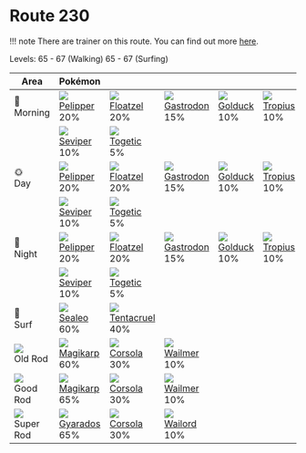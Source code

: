 # Route 230

!!! note
    There are trainer on this route. You can find out more [here](../../trainer_changes/route_230/).

Levels: 65 - 67 (Walking) 65 - 67 (Surfing)

Area                         | Pokémon                           | &nbsp;                            | &nbsp;                            | &nbsp;                            | &nbsp;                            | &nbsp;
---                          | ---                               | ---                               | ---                               | ---                               | ---                               | ---
🌅<br>Morning                 | ![][279]<br> [Pelipper]<br> 20%  | ![][419]<br> [Floatzel]<br> 20%  | ![][423]<br> [Gastrodon]<br> 15% | ![][055]<br> [Golduck]<br> 10%   | ![][357]<br> [Tropius]<br> 10%   | ![][335]<br> [Zangoose]<br> 10%
&nbsp;                       | ![][336]<br> [Seviper]<br> 10%   | ![][176]<br> [Togetic]<br> 5%
🌞<br>Day                     | ![][279]<br> [Pelipper]<br> 20%  | ![][419]<br> [Floatzel]<br> 20%  | ![][423]<br> [Gastrodon]<br> 15% | ![][055]<br> [Golduck]<br> 10%   | ![][357]<br> [Tropius]<br> 10%   | ![][335]<br> [Zangoose]<br> 10%
&nbsp;                       | ![][336]<br> [Seviper]<br> 10%   | ![][176]<br> [Togetic]<br> 5%
🌙<br>Night                   | ![][279]<br> [Pelipper]<br> 20%  | ![][419]<br> [Floatzel]<br> 20%  | ![][423]<br> [Gastrodon]<br> 15% | ![][055]<br> [Golduck]<br> 10%   | ![][357]<br> [Tropius]<br> 10%   | ![][335]<br> [Zangoose]<br> 10%
&nbsp;                       | ![][336]<br> [Seviper]<br> 10%   | ![][176]<br> [Togetic]<br> 5%
🌊<br> Surf                   | ![][364]<br> [Sealeo]<br> 60%    | ![][073]<br> [Tentacruel]<br> 40%
![][old-rod]<br> Old Rod     | ![][129]<br> [Magikarp]<br> 60%  | ![][222]<br> [Corsola]<br> 30%   | ![][320]<br> [Wailmer]<br> 10%
![][good-rod]<br> Good Rod   | ![][129]<br> [Magikarp]<br> 65%  | ![][222]<br> [Corsola]<br> 30%   | ![][320]<br> [Wailmer]<br> 10%
![][super-rod]<br> Super Rod | ![][130]<br> [Gyarados]<br> 65%  | ![][222]<br> [Corsola]<br> 30%   | ![][321]<br> [Wailord]<br> 10%


[Golduck]: ../../pokemon_changes/055/
[Tentacruel]: ../../pokemon_changes/073/
[Magikarp]: ../../pokemon_changes/129/
[Gyarados]: ../../pokemon_changes/130/
[Togetic]: ../../pokemon_changes/176/
[Corsola]: ../../pokemon_changes/222/
[Pelipper]: ../../pokemon_changes/279/
[Wailmer]: ../../pokemon_changes/320/
[Wailord]: ../../pokemon_changes/321/
[Zangoose]: ../../pokemon_changes/335/
[Seviper]: ../../pokemon_changes/336/
[Tropius]: ../../pokemon_changes/357/
[Sealeo]: ../../pokemon_changes/364/
[Floatzel]: ../../pokemon_changes/419/
[Gastrodon]: ../../pokemon_changes/423/
[good-rod]: ../img/items/good-rod.png
[old-rod]: ../img/items/old-rod.png
[super-rod]: ../img/items/super-rod.png
[055]: ../img/pokemon/055.png
[073]: ../img/pokemon/073.png
[129]: ../img/pokemon/129.png
[130]: ../img/pokemon/130.png
[176]: ../img/pokemon/176.png
[222]: ../img/pokemon/222.png
[279]: ../img/pokemon/279.png
[320]: ../img/pokemon/320.png
[321]: ../img/pokemon/321.png
[335]: ../img/pokemon/335.png
[336]: ../img/pokemon/336.png
[357]: ../img/pokemon/357.png
[364]: ../img/pokemon/364.png
[419]: ../img/pokemon/419.png
[423]: ../img/pokemon/423.png
